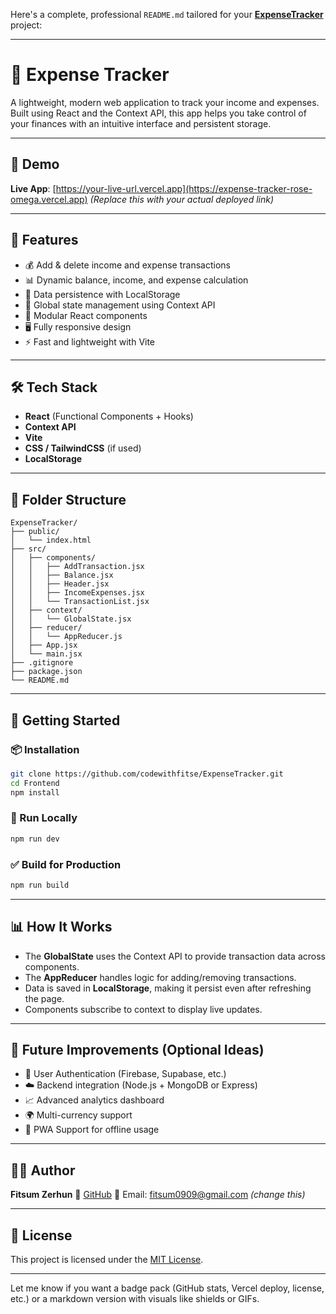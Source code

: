 Here's a complete, professional `README.md` tailored for your [**ExpenseTracker**](https://github.com/codewithfitse/ExpenseTracker) project:

---

# 💸 Expense Tracker

A lightweight, modern web application to track your income and expenses. Built using React and the Context API, this app helps you take control of your finances with an intuitive interface and persistent storage.

---

## 📸 Demo

**Live App**: [https://your-live-url.vercel.app](https://expense-tracker-rose-omega.vercel.app)
*(Replace this with your actual deployed link)*

---

## 🎯 Features

* 💰 Add & delete income and expense transactions
* 📊 Dynamic balance, income, and expense calculation
* 💾 Data persistence with LocalStorage
* 🧠 Global state management using Context API
* 🧱 Modular React components
* 🖥️ Fully responsive design
* ⚡ Fast and lightweight with Vite

---

## 🛠️ Tech Stack

* **React** (Functional Components + Hooks)
* **Context API**
* **Vite**
* **CSS / TailwindCSS** (if used)
* **LocalStorage**

---

## 📂 Folder Structure

```
ExpenseTracker/
├── public/
│   └── index.html
├── src/
│   ├── components/
│   │   ├── AddTransaction.jsx
│   │   ├── Balance.jsx
│   │   ├── Header.jsx
│   │   ├── IncomeExpenses.jsx
│   │   └── TransactionList.jsx
│   ├── context/
│   │   └── GlobalState.jsx
│   ├── reducer/
│   │   └── AppReducer.js
│   ├── App.jsx
│   └── main.jsx
├── .gitignore
├── package.json
└── README.md
```

---

## 🚀 Getting Started

### 📦 Installation

```bash
git clone https://github.com/codewithfitse/ExpenseTracker.git
cd Frontend
npm install
```

### 🧪 Run Locally

```bash
npm run dev
```

### ✅ Build for Production

```bash
npm run build
```

---

## 📊 How It Works

* The **GlobalState** uses the Context API to provide transaction data across components.
* The **AppReducer** handles logic for adding/removing transactions.
* Data is saved in **LocalStorage**, making it persist even after refreshing the page.
* Components subscribe to context to display live updates.

---

## 🧰 Future Improvements (Optional Ideas)

* 🔐 User Authentication (Firebase, Supabase, etc.)
* ☁️ Backend integration (Node.js + MongoDB or Express)
* 📈 Advanced analytics dashboard
* 🌍 Multi-currency support
* 📱 PWA Support for offline usage

---

## 🧑‍💻 Author

**Fitsum Zerhun**
🔗 [GitHub](https://github.com/codewithfitse)
📧 Email: [fitsum0909@gmail.com](mailto:fitsum0909@gmail.com) *(change this)*

---

## 🪪 License

This project is licensed under the [MIT License](LICENSE).

---

Let me know if you want a badge pack (GitHub stats, Vercel deploy, license, etc.) or a markdown version with visuals like shields or GIFs.
